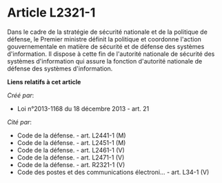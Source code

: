 # Article L2321-1

Dans le cadre de la stratégie de sécurité nationale et de la politique de défense, le Premier ministre définit la politique
et coordonne l'action gouvernementale en matière de sécurité et de défense des systèmes d'information. Il dispose à cette fin
de l'autorité nationale de sécurité des systèmes d'information qui assure la fonction d'autorité nationale de défense des
systèmes d'information.

**Liens relatifs à cet article**

_Créé par_:

  - Loi n°2013-1168 du 18 décembre 2013 - art. 21

_Cité par_:

  - Code de la défense. - art. L2441-1 (M)
  - Code de la défense. - art. L2451-1 (M)
  - Code de la défense. - art. L2461-1 (V)
  - Code de la défense. - art. L2471-1 (V)
  - Code de la défense. - art. R2321-1 (V)
  - Code des postes et des communications électroni... - art. L34-1 (V)
